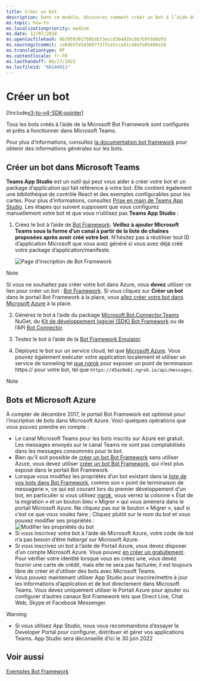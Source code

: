```yaml
---
title: Créer un bot
description: Dans ce module, découvrez comment créer un bot à l’aide de la Microsoft Bot Framework et être prêt à travailler dans Microsoft Teams
ms.topic: how-to
ms.localizationpriority: medium
ms.date: 12/07/2018
ms.openlocfilehash: 0b39593917585db73eccd36492bcbb7b9fdd6dfd
ms.sourcegitcommit: ca84b5fe5d3b97f377ce5cca41c48afa95496e28
ms.translationtype: MT
ms.contentlocale: fr-FR
ms.lasthandoff: 06/17/2022
ms.locfileid: "66144011"
---
```

# <a name="create-a-bot"></a>Créer un bot

[!include[v3-to-v4-SDK-pointer](~/includes/v3-to-v4-pointer-bots.md)]

Tous les bots créés à l’aide de la Microsoft Bot Framework sont configurés et prêts à fonctionner dans Microsoft Teams.

Pour plus d’informations, consultez [la documentation bot framework](/azure/bot-service/?view=azure-bot-service-3.0&preserve-view=true) pour obtenir des informations générales sur les bots.

## <a name="create-a-bot-for-microsoft-teams"></a>Créer un bot dans Microsoft Teams

**Teams App Studio** est un outil qui peut vous aider à créer votre bot et un package d’application qui fait référence à votre bot. Elle contient également une bibliothèque de contrôle React et des exemples configurables pour les cartes. Pour plus d’informations, consultez [Prise en main de Teams App Studio](~/concepts/build-and-test/app-studio-overview.md). Les étapes qui suivent supposent que vous configurez manuellement votre bot et que vous n’utilisez pas **Teams App Studio** :

1. Créez le bot à l’aide de [Bot Framework](https://dev.botframework.com/bots/new). **Veillez à ajouter Microsoft Teams sous la forme d’un canal à partir de la liste de chaînes proposées après avoir créé votre bot.** N’hésitez pas à réutiliser tout ID d’application Microsoft que vous avez généré si vous avez déjà créé votre package d’application/manifeste.

   ![Page d’inscription de Bot Framework](~/assets/images/bots/bfregister.png)

> [!NOTE]
> Si vous ne souhaitez pas créer votre bot dans Azure, vous **devez** utiliser ce lien pour créer un bot : [Bot Framework](https://dev.botframework.com/bots/new). Si vous cliquez sur **Créer un bot** dans le portail Bot Framework à la place, vous [allez créer votre bot dans Microsoft Azure](#bots-and-microsoft-azure) à la place.

2. Générez le bot à l’aide du package [Microsoft.Bot.Connector.Teams](https://www.nuget.org/packages/Microsoft.Bot.Connector.Teams) NuGet, du [Kit de développement logiciel (SDK) Bot Framework](https://github.com/microsoft/botframework-sdk) ou de l’API [Bot Connector](/bot-framework/rest-api/bot-framework-rest-connector-api-reference).

3. Testez le bot à l’aide de la [Bot Framework Emulator](/bot-framework/debug-bots-emulator).

4. Déployez le bot sur un service cloud, tel que [Microsoft Azure](https://azure.microsoft.com/). Vous pouvez également exécuter votre application localement et utiliser un service de tunneling tel [que ngrok](https://ngrok.com) pour exposer un point de terminaison https:// pour votre bot, tel que `https://45az0eb1.ngrok.io/api/messages`.

> [!NOTE]
>
> ## <a name="bots-and-microsoft-azure"></a>Bots et Microsoft Azure
>
> À compter de décembre 2017, le portail Bot Framework est optimisé pour l’inscription de bots dans Microsoft Azure. Voici quelques opérations que vous pouvez prendre en compte :
>
> * Le canal Microsoft Teams pour les bots inscrits sur Azure est gratuit. Les messages envoyés sur le canal Teams ne sont pas comptabilisés dans les messages consommés pour le bot.
> * Bien qu’il soit possible de [créer un bot Bot Framework](https://dev.botframework.com/bots/new) sans utiliser Azure, vous devez utiliser [créer un bot Bot Framework](https://dev.botframework.com/bots/new), qui n’est plus exposé dans le portail Bot Framework.
> * Lorsque vous modifiez les propriétés d’un bot existant dans la [liste de vos bots dans Bot Framework](https://dev.botframework.com/bots), comme son « point de terminaison de messagerie », ce qui est courant lors du premier développement d’un bot, en particulier si vous utilisez [ngrok](https://ngrok.com), vous verrez la colonne « État de la migration » et un bouton bleu « Migrer » qui vous amènera dans le portail Microsoft Azure. Ne cliquez pas sur le bouton « Migrer », sauf si c’est ce que vous voulez faire ; Cliquez plutôt sur le nom du bot et vous pouvez modifier ses propriétés :</br>
   ![Modifier les propriétés du bot](~/assets/images/bots/bf-migrate-bot-to-azure.png)
> * Si vous inscrivez votre bot à l’aide de Microsoft Azure, votre code de bot n’a pas besoin d’être *hébergé* sur Microsoft Azure.
> * Si vous inscrivez un bot à l’aide de Portail Azure, vous devez disposer d’un compte Microsoft Azure. Vous pouvez [en créer un gratuitement](https://azure.microsoft.com/free/). Pour vérifier votre identité lorsque vous en créez une, vous devez fournir une carte de crédit, mais elle ne sera pas facturée; il est toujours libre de créer et d’utiliser des bots avec Microsoft Teams.
> * Vous pouvez maintenant utiliser App Studio pour inscrire/mettre à jour les informations d’application et de bot directement dans Microsoft Teams. Vous devez uniquement utiliser le Portail Azure pour ajouter ou configurer d’autres canaux Bot Framework tels que Direct Line, Chat Web, Skype et Facebook Messenger.

> [!WARNING]
>* Si vous utilisez App Studio, nous vous recommandons d’essayer le Developer Portal pour configurer, distribuer et gérer vos applications Teams. App Studio sera déconseillé d’ici le 30 juin 2022

## <a name="see-also"></a>Voir aussi

[Exemples Bot Framework](https://github.com/Microsoft/BotBuilder-Samples/blob/master/README.md)
